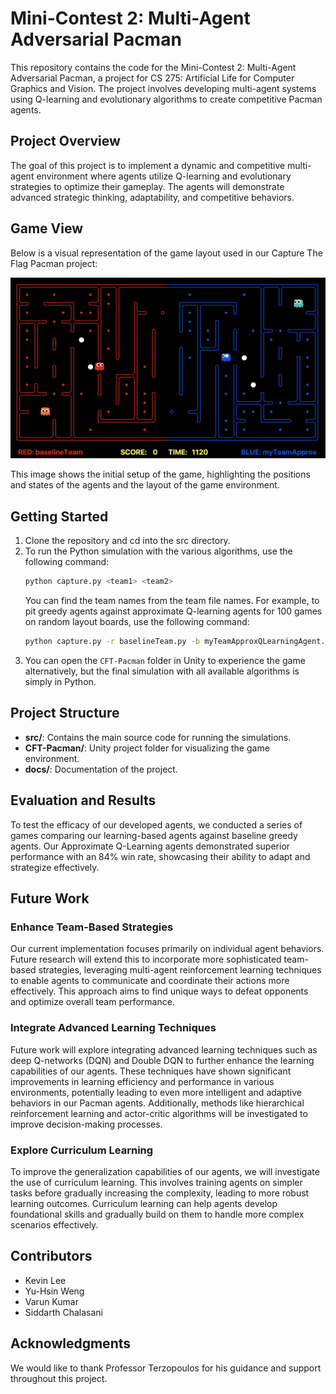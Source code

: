 # Mini-Contest 2: Multi-Agent Adversarial Pacman

This repository contains the code for the Mini-Contest 2: Multi-Agent Adversarial Pacman, a project for CS 275: Artificial Life for Computer Graphics and Vision. The project involves developing multi-agent systems using Q-learning and evolutionary algorithms to create competitive Pacman agents.

## Project Overview

The goal of this project is to implement a dynamic and competitive multi-agent environment where agents utilize Q-learning and evolutionary strategies to optimize their gameplay. The agents will demonstrate advanced strategic thinking, adaptability, and competitive behaviors.

## Game View

Below is a visual representation of the game layout used in our Capture The Flag Pacman project:

![Game Layout](docs/game_layout.png)

This image shows the initial setup of the game, highlighting the positions and states of the agents and the layout of the game environment.

## Getting Started
1. Clone the repository and cd into the src directory. 
2. To run the Python simulation with the various algorithms, use the following command:
    ```bash
    python capture.py <team1> <team2>
    ```
    You can find the team names from the team file names. For example, to pit greedy agents against approximate Q-learning agents for 100 games on random layout boards, use the following command:
    ```bash
    python capture.py -r baselineTeam.py -b myTeamApproxQLearningAgent.py -n 100 -l RANDOM
    ```
3. You can open the `CFT-Pacman` folder in Unity to experience the game alternatively, but the final simulation with all available algorithms is simply in Python.

## Project Structure

- **src/**: Contains the main source code for running the simulations.
- **CFT-Pacman/**: Unity project folder for visualizing the game environment.
- **docs/**: Documentation of the project.

## Evaluation and Results

To test the efficacy of our developed agents, we conducted a series of games comparing our learning-based agents against baseline greedy agents. Our Approximate Q-Learning agents demonstrated superior performance with an 84% win rate, showcasing their ability to adapt and strategize effectively.

## Future Work

### Enhance Team-Based Strategies
Our current implementation focuses primarily on individual agent behaviors. Future research will extend this to incorporate more sophisticated team-based strategies, leveraging multi-agent reinforcement learning techniques to enable agents to communicate and coordinate their actions more effectively. This approach aims to find unique ways to defeat opponents and optimize overall team performance.

### Integrate Advanced Learning Techniques
Future work will explore integrating advanced learning techniques such as deep Q-networks (DQN) and Double DQN to further enhance the learning capabilities of our agents. These techniques have shown significant improvements in learning efficiency and performance in various environments, potentially leading to even more intelligent and adaptive behaviors in our Pacman agents. Additionally, methods like hierarchical reinforcement learning and actor-critic algorithms will be investigated to improve decision-making processes.

### Explore Curriculum Learning
To improve the generalization capabilities of our agents, we will investigate the use of curriculum learning. This involves training agents on simpler tasks before gradually increasing the complexity, leading to more robust learning outcomes. Curriculum learning can help agents develop foundational skills and gradually build on them to handle more complex scenarios effectively.

## Contributors

- Kevin Lee
- Yu-Hsin Weng
- Varun Kumar
- Siddarth Chalasani

## Acknowledgments

We would like to thank Professor Terzopoulos for his guidance and support throughout this project.
